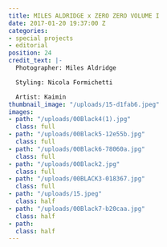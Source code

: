 ```yaml
---
title: MILES ALDRIDGE x ZERO ZERO VOLUME I
date: 2017-01-20 19:37:00 Z
categories:
- special projects
- editorial
position: 24
credit_text: |-
  Photographer: Miles Aldridge

  Styling: Nicola Formichetti

  Artist: Kaimin
thumbnail_image: "/uploads/15-d1fab6.jpeg"
images:
- path: "/uploads/00Black4(1).jpg"
  class: full
- path: "/uploads/00Black5-12e55b.jpg"
  class: full
- path: "/uploads/00Black6-78060a.jpg"
  class: full
- path: "/uploads/00Black2.jpg"
  class: full
- path: "/uploads/00BLACK3-018367.jpg"
  class: full
- path: "/uploads/15.jpeg"
  class: half
- path: "/uploads/00Black7-b20caa.jpg"
  class: half
- path: 
  class: half
---
```


